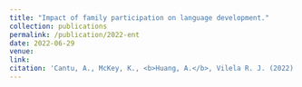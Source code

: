 ```yaml
---
title: "Impact of family participation on language development."
collection: publications
permalink: /publication/2022-ent
date: 2022-06-29
venue: 
link: 
citation: 'Cantu, A., McKey, K., <b>Huang, A.</b>, Vilela R. J. (2022). Impact of family participation on language development. (accepted)'
---
```

